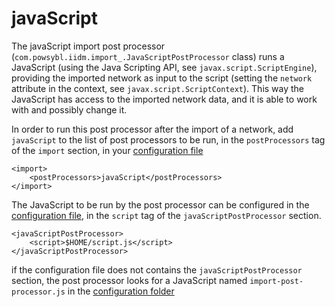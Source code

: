 # javaScript
The javaScript import post processor (`com.powsybl.iidm.import_.JavaScriptPostProcessor` class) runs a JavaScript (using the Java Scripting API, see `javax.script.ScriptEngine`), providing the imported network as input to the script (setting the `network` attribute in the context, see `javax.script.ScriptContext`). This way the JavaScript has access to the imported network data, and it is able to work with and possibly change it.  
  
  
In order to run this post processor after the import of a network, add `javaScript` to the list of post processors to be run, in the `postProcessors` tag of the `import` section, in your [configuration file](../configuration/configuration.md)  

```
<import>
    <postProcessors>javaScript</postProcessors>
</import>
```

The JavaScript to be run by the post processor can be configured in the [configuration file](../configuration/configuration.md), in the `script` tag of the `javaScriptPostProcessor` section.

```
<javaScriptPostProcessor>
    <script>$HOME/script.js</script>
</javaScriptPostProcessor>   
```

if the configuration file does not contains the `javaScriptPostProcessor` section, the post processor looks for a JavaScript named `import-post-processor.js` in the [configuration folder](../configuration/configuration.md) 